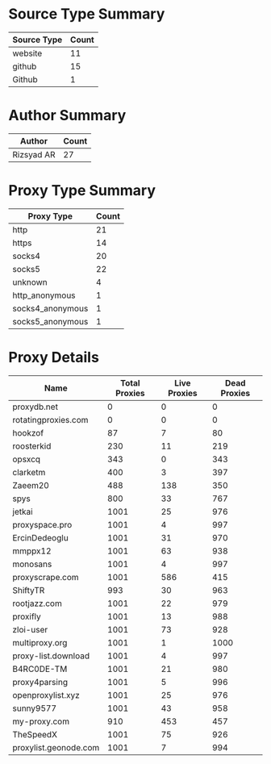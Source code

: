 # Source Type Summary

| Source Type | Count |
|-------------|-------|
| website | 11 |
| github | 15 |
| Github | 1 |


# Author Summary

| Author | Count |
|--------|-------|
| Rizsyad AR | 27 |


# Proxy Type Summary

| Proxy Type | Count |
|------------|-------|
| http | 21 |
| https | 14 |
| socks4 | 20 |
| socks5 | 22 |
| unknown | 4 |
| http_anonymous | 1 |
| socks4_anonymous | 1 |
| socks5_anonymous | 1 |


# Proxy Details

| Name | Total Proxies | Live Proxies | Dead Proxies |
|------|---------------|--------------|---------------|
| proxydb.net | 0 | 0 | 0 |
| rotatingproxies.com | 0 | 0 | 0 |
| hookzof | 87 | 7 | 80 |
| roosterkid | 230 | 11 | 219 |
| opsxcq | 343 | 0 | 343 |
| clarketm | 400 | 3 | 397 |
| Zaeem20 | 488 | 138 | 350 |
| spys | 800 | 33 | 767 |
| jetkai | 1001 | 25 | 976 |
| proxyspace.pro | 1001 | 4 | 997 |
| ErcinDedeoglu | 1001 | 31 | 970 |
| mmppx12 | 1001 | 63 | 938 |
| monosans | 1001 | 4 | 997 |
| proxyscrape.com | 1001 | 586 | 415 |
| ShiftyTR | 993 | 30 | 963 |
| rootjazz.com | 1001 | 22 | 979 |
| proxifly | 1001 | 13 | 988 |
| zloi-user | 1001 | 73 | 928 |
| multiproxy.org | 1001 | 1 | 1000 |
| proxy-list.download | 1001 | 4 | 997 |
| B4RC0DE-TM | 1001 | 21 | 980 |
| proxy4parsing | 1001 | 5 | 996 |
| openproxylist.xyz | 1001 | 25 | 976 |
| sunny9577 | 1001 | 43 | 958 |
| my-proxy.com | 910 | 453 | 457 |
| TheSpeedX | 1001 | 75 | 926 |
| proxylist.geonode.com | 1001 | 7 | 994 |
